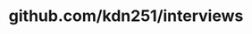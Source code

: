 ---
layout: post
title: github.com/kdn251/interviews
categories: link
tags: [انگلیسی, گیت‌هاب, برنامه‌نویسی]
---
